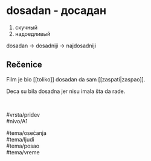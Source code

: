 # dosadan - досадан

1. скучный
2. надоедливый

dosadan → dosadniji → najdosadniji

## Rečenice

Film je bio [[toliko]] dosadan da sam [[zaspati|zaspao]].

Deca su bila dosadna jer nisu imala šta da rade.

<br>

#vrsta/pridev  
#nivo/A1  

#tema/osećanja  
#tema/ljudi  
#tema/posao  
#tema/vreme
